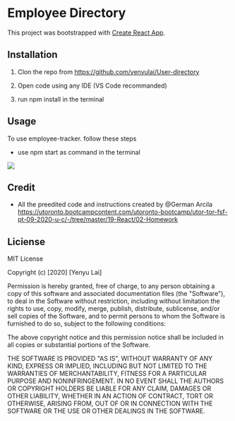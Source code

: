 # Employee Directory

This project was bootstrapped with [Create React App](https://github.com/facebook/create-react-app).

## Installation

1. Clon the repo from
    https://github.com/yenyulai/User-directory

2. Open code using any IDE (VS Code recommanded)

3. run npm install in the terminal


 

## Usage

  To use employee-tracker. follow these steps

  * use npm start as command in the terminal

   
  
  ![](https://github.com/yenyulai/User-directory/blob/main/public/image/User-directory.gif)
  


## Credit


* All the preedited code and instructions created by @German Arcila https://utoronto.bootcampcontent.com/utoronto-bootcamp/utor-tor-fsf-pt-09-2020-u-c/-/tree/master/19-React/02-Homework


## Liciense

MIT License

Copyright (c) [2020] [Yenyu Lai]

Permission is hereby granted, free of charge, to any person obtaining a copy
of this software and associated documentation files (the "Software"), to deal
in the Software without restriction, including without limitation the rights
to use, copy, modify, merge, publish, distribute, sublicense, and/or sell
copies of the Software, and to permit persons to whom the Software is
furnished to do so, subject to the following conditions:

The above copyright notice and this permission notice shall be included in all
copies or substantial portions of the Software.

THE SOFTWARE IS PROVIDED "AS IS", WITHOUT WARRANTY OF ANY KIND, EXPRESS OR
IMPLIED, INCLUDING BUT NOT LIMITED TO THE WARRANTIES OF MERCHANTABILITY,
FITNESS FOR A PARTICULAR PURPOSE AND NONINFRINGEMENT. IN NO EVENT SHALL THE
AUTHORS OR COPYRIGHT HOLDERS BE LIABLE FOR ANY CLAIM, DAMAGES OR OTHER
LIABILITY, WHETHER IN AN ACTION OF CONTRACT, TORT OR OTHERWISE, ARISING FROM,
OUT OF OR IN CONNECTION WITH THE SOFTWARE OR THE USE OR OTHER DEALINGS IN THE
SOFTWARE.